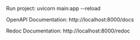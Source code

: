 Run project: uvicorn main:app --reload

OpenAPI Documentation:
http://localhost:8000/docs

Redoc Documentation:
http://localhost:8000/redoc
